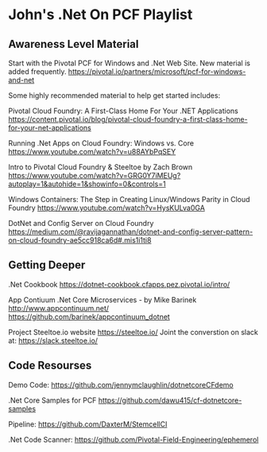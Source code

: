 # John's .Net On PCF Playlist
## Awareness Level Material

Start with the Pivotal PCF for Windows and .Net Web Site.  New material is added frequently.
https://pivotal.io/partners/microsoft/pcf-for-windows-and-net

Some highly recommended material to help get started includes:

Pivotal Cloud Foundry: A First-Class Home For Your .NET Applications
https://content.pivotal.io/blog/pivotal-cloud-foundry-a-first-class-home-for-your-net-applications

Running .Net Apps on Cloud Foundry: Windows vs. Core
https://www.youtube.com/watch?v=u88AYbPqSEY

Intro to Pivotal Cloud Foundry & Steeltoe by Zach Brown
https://www.youtube.com/watch?v=GRG0Y7iMEUg?autoplay=1&autohide=1&showinfo=0&controls=1

Windows Containers: The Step in Creating Linux/Windows Parity in Cloud Foundry
https://www.youtube.com/watch?v=HysKULva0GA

DotNet and Config Server on Cloud Foundry
https://medium.com/@ravijagannathan/dotnet-and-config-server-pattern-on-cloud-foundry-ae5cc918ca6d#.mis1i1ti8

## Getting Deeper
.Net Cookbook
https://dotnet-cookbook.cfapps.pez.pivotal.io/intro/

App Contiuum .Net Core Microservices - by Mike Barinek
http://www.appcontinuum.net/
https://github.com/barinek/appcontinuum_dotnet

Project Steeltoe.io website
https://steeltoe.io/
Joint the converstion on slack at: https://slack.steeltoe.io/

## Code Resourses
Demo Code:
https://github.com/jennymclaughlin/dotnetcoreCFdemo 

.Net Core Samples for PCF
https://github.com/dawu415/cf-dotnetcore-samples

Pipeline:
https://github.com/DaxterM/StemcellCI

.Net Code Scanner:
https://github.com/Pivotal-Field-Engineering/ephemerol
